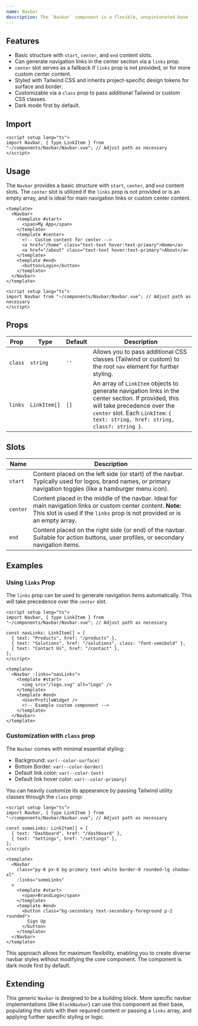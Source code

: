 ```yaml
---
name: Navbar
description: The `Navbar` component is a flexible, unopinionated base for creating various navigation bar layouts.
---
```


## Features

- Basic structure with `start`, `center`, and `end` content slots.
- Can generate navigation links in the center section via a `links` prop.
- `center` slot serves as a fallback if `links` prop is not provided, or for more custom center content.
- Styled with Tailwind CSS and inherits project-specific design tokens for surface and border.
- Customizable via a `class` prop to pass additional Tailwind or custom CSS classes.
- Dark mode first by default.

## Import

```vue
<script setup lang="ts">
import Navbar, { type LinkItem } from "~/components/Navbar/Navbar.vue"; // Adjust path as necessary
</script>
```

## Usage

The `Navbar` provides a basic structure with `start`, `center`, and `end` content slots. The `center` slot is utilized if the `links` prop is not provided or is an empty array, and is ideal for main navigation links or custom center content.

```vue
<template>
  <Navbar>
    <template #start>
      <span>My App</span>
    </template>
    <template #center>
      <!-- Custom content for center -->
      <a href="/home" class="text-text hover:text-primary">Home</a>
      <a href="/about" class="text-text hover:text-primary">About</a>
    </template>
    <template #end>
      <button>Login</button>
    </template>
  </Navbar>
</template>

<script setup lang="ts">
import Navbar from "~/components/Navbar/Navbar.vue"; // Adjust path as necessary
</script>
```

## Props

| Prop    | Type         | Default | Description                                                                                                                                                                                                          |
| ------- | ------------ | ------- | -------------------------------------------------------------------------------------------------------------------------------------------------------------------------------------------------------------------- |
| `class` | `string`     | `''`    | Allows you to pass additional CSS classes (Tailwind or custom) to the root `nav` element for further styling.                                                                                                        |
| `links` | `LinkItem[]` | `[]`    | An array of `LinkItem` objects to generate navigation links in the center section. If provided, this will take precedence over the `center` slot. Each `LinkItem`: `{ text: string, href: string, class?: string }`. |

## Slots

| Name     | Description                                                                                                                                                                                 |
| -------- | ------------------------------------------------------------------------------------------------------------------------------------------------------------------------------------------- |
| `start`  | Content placed on the left side (or start) of the navbar. Typically used for logos, brand names, or primary navigation toggles (like a hamburger menu icon).                                |
| `center` | Content placed in the middle of the navbar. Ideal for main navigation links or custom center content. **Note:** This slot is used if the `links` prop is not provided or is an empty array. |
| `end`    | Content placed on the right side (or end) of the navbar. Suitable for action buttons, user profiles, or secondary navigation items.                                                         |

## Examples

### Using `links` Prop

The `links` prop can be used to generate navigation items automatically. This will take precedence over the `center` slot.

```vue
<script setup lang="ts">
import Navbar, { type LinkItem } from "~/components/Navbar/Navbar.vue"; // Adjust path as necessary

const navLinks: LinkItem[] = [
  { text: "Products", href: "/products" },
  { text: "Solutions", href: "/solutions", class: "font-semibold" },
  { text: "Contact Us", href: "/contact" },
];
</script>

<template>
  <Navbar :links="navLinks">
    <template #start>
      <img src="/logo.svg" alt="Logo" />
    </template>
    <template #end>
      <UserProfileWidget />
      <!-- Example custom component -->
    </template>
  </Navbar>
</template>
```

### Customization with `class` prop

The `Navbar` comes with minimal essential styling:

- Background: `var(--color-surface)`
- Bottom Border: `var(--color-border)`
- Default link color: `var(--color-text)`
- Default link hover color: `var(--color-primary)`

You can heavily customize its appearance by passing Tailwind utility classes through the `class` prop:

```vue
<script setup lang="ts">
import Navbar, { type LinkItem } from "~/components/Navbar/Navbar.vue"; // Adjust path as necessary

const someLinks: LinkItem[] = [
  { text: "Dashboard", href: "/dashboard" },
  { text: "Settings", href: "/settings" },
];
</script>

<template>
  <Navbar
    class="py-6 px-8 bg-primary text-white border-0 rounded-lg shadow-xl"
    :links="someLinks"
  >
    <template #start>
      <span>BrandLogo</span>
    </template>
    <template #end>
      <button class="bg-secondary text-secondary-foreground p-2 rounded">
        Sign Up
      </button>
    </template>
  </Navbar>
</template>
```

This approach allows for maximum flexibility, enabling you to create diverse navbar styles without modifying the core component. The component is dark mode first by default.

## Extending

This generic `Navbar` is designed to be a building block. More specific navbar implementations (like `BlockNavbar`) can use this component as their base, populating the slots with their required content or passing a `links` array, and applying further specific styling or logic.
